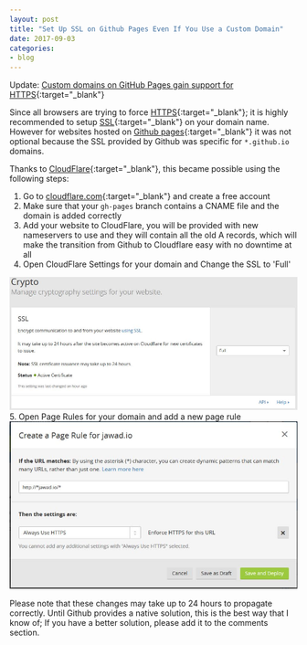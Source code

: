```yaml
---
layout: post
title: "Set Up SSL on Github Pages Even If You Use a Custom Domain"
date: 2017-09-03
categories:
- blog
---
```


Update: [Custom domains on GitHub Pages gain support for HTTPS](https://blog.github.com/2018-05-01-github-pages-custom-domains-https/){:target="_blank"}

Since all browsers are trying to force [HTTPS](https://en.wikipedia.org/wiki/HTTPS){:target="_blank"}; it is highly recommended to setup [SSL](https://en.wikipedia.org/wiki/Transport_Layer_Security){:target="_blank"} on your domain name.  
However for websites hosted on [Github pages](https://pages.github.com/){:target="_blank"} it was not optional because the SSL provided by Github was specific for `*.github.io` domains.  

Thanks to [CloudFlare](https://en.wikipedia.org/wiki/Cloudflare){:target="_blank"}, this became possible using the following steps:

1. Go to [cloudflare.com](https://www.cloudflare.com/){:target="_blank"} and create a free account
2. Make sure that your `gh-pages` branch contains a CNAME file and the domain is added correctly
3. Add your website to CloudFlare, you will be provided with new nameservers to use and they will contain all the old A records, which will make the transition from Github to Cloudflare easy with no downtime at all
4. Open CloudFlare Settings for your domain and Change the SSL to 'Full'  

<img src="/images/2017_09_03_01.JPG" style="max-width:100%;">
5. Open Page Rules for your domain and add a new page rule 

<img src="/images/2017_09_03_02.JPG" style="max-width:100%;">

Please note that these changes may take up to 24 hours to propagate correctly. Until Github provides a native solution, this is the best way that I know of; If you have a better solution, please add it to the comments section.

